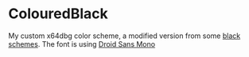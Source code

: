 # ColouredBlack

My custom x64dbg color scheme, a modified version from some [black schemes](https://github.com/x64dbg/x64dbg/wiki/Color-Schemes). The font is using [Droid Sans Mono](https://www.fontsquirrel.com/fonts/droid-sans-mono)